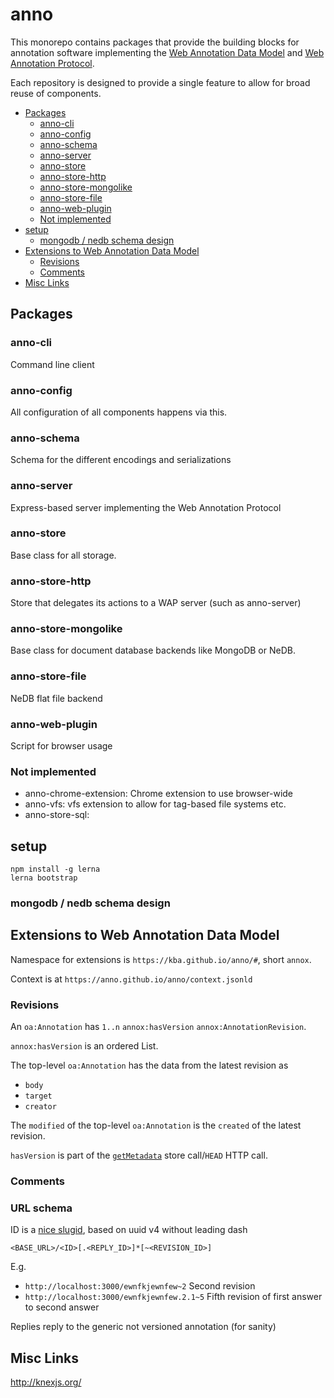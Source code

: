 # anno

This monorepo contains packages that provide the building blocks for annotation
software implementing the [Web Annotation Data
Model](http://www.w3.org/TR/annotation-model/) and [Web Annotation
Protocol](http://www.w3.org/TR/annotation-protocol/).

Each repository is designed to provide a single feature to allow for broad
reuse of components.

<!-- BEGIN-MARKDOWN-TOC -->
* [Packages](#packages)
	* [anno-cli](#anno-cli)
	* [anno-config](#anno-config)
	* [anno-schema](#anno-schema)
	* [anno-server](#anno-server)
	* [anno-store](#anno-store)
	* [anno-store-http](#anno-store-http)
	* [anno-store-mongolike](#anno-store-mongolike)
	* [anno-store-file](#anno-store-file)
	* [anno-web-plugin](#anno-web-plugin)
	* [Not implemented](#not-implemented)
* [setup](#setup)
	* [mongodb / nedb schema design](#mongodb--file-schema-design)
* [Extensions to Web Annotation Data Model](#extensions-to-web-annotation-data-model)
	* [Revisions](#revisions)
	* [Comments](#comments)
* [Misc Links](#misc-links)

<!-- END-MARKDOWN-TOC -->

## Packages

### anno-cli

Command line client

### anno-config

All configuration of all components happens via this.

### anno-schema

Schema for the different encodings and serializations

### anno-server

Express-based server implementing the Web Annotation Protocol

### anno-store

Base class for all storage.

### anno-store-http

Store that delegates its actions to a WAP server (such as anno-server)

### anno-store-mongolike

Base class for document database backends like MongoDB or NeDB.

### anno-store-file

NeDB flat file backend

### anno-web-plugin

Script for browser usage

### Not implemented

* anno-chrome-extension: Chrome extension to use browser-wide
* anno-vfs: vfs extension to allow for tag-based file systems etc.
* anno-store-sql: 

## setup

```
npm install -g lerna
lerna bootstrap
```

### mongodb / nedb schema design

## Extensions to Web Annotation Data Model

Namespace for extensions is `https://kba.github.io/anno/#`, short `annox`.

Context is at `https://anno.github.io/anno/context.jsonld`

### Revisions

An `oa:Annotation` has `1..n` `annox:hasVersion` `annox:AnnotationRevision`.

`annox:hasVersion` is an ordered List.

The top-level `oa:Annotation` has the data from the latest revision as

* `body`
* `target`
* `creator`

The `modified` of the top-level `oa:Annotation` is the `created` of the latest
revision.

`hasVersion` is part of the
[`getMetadata`](https://github.com/kba/anno/tree/master/anno-store/#getmetadata)
store call/`HEAD` HTTP call.

### Comments

### URL schema

ID is a [nice slugid](https://www.npmjs.com/package/slugid), based on uuid v4
without leading dash

```
<BASE_URL>/<ID>[.<REPLY_ID>]*[~<REVISION_ID>]
```

E.g.

* `http://localhost:3000/ewnfkjewnfew~2` Second revision
* `http://localhost:3000/ewnfkjewnfew.2.1~5` Fifth revision of first answer to second answer

Replies reply to the generic not versioned annotation (for sanity)

## Misc Links

http://knexjs.org/

